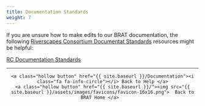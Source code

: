 ```yaml
---
title: Documentation Standards
weight: 7
---
```


If you are unsure how to make edits to our BRAT documentation, the following [Riverscapes Consortium Documentat Standards](https://riverscapes.github.io/riverscapes-website/Tools/Technical_Reference/Documentation_Standards/) resources might be helpful:

<a class=" button" href="https://riverscapes.github.io/riverscapes-website/Tools/Technical_Reference/Documentation_Standards/"><i class = "fa fa-file-text-o"></i> RC Documentation Standards</a>




------
<div align="center">
	
	<a class="hollow button" href="{{ site.baseurl }}/Documentation"><i class="fa fa-info-circle"></i> Back to Help </a>
	<a class="hollow button" href="{{ site.baseurl }}/"><img src="{{ site.baseurl }}/assets/images/favicons/favicon-16x16.png">  Back to BRAT Home </a>  
</div>
